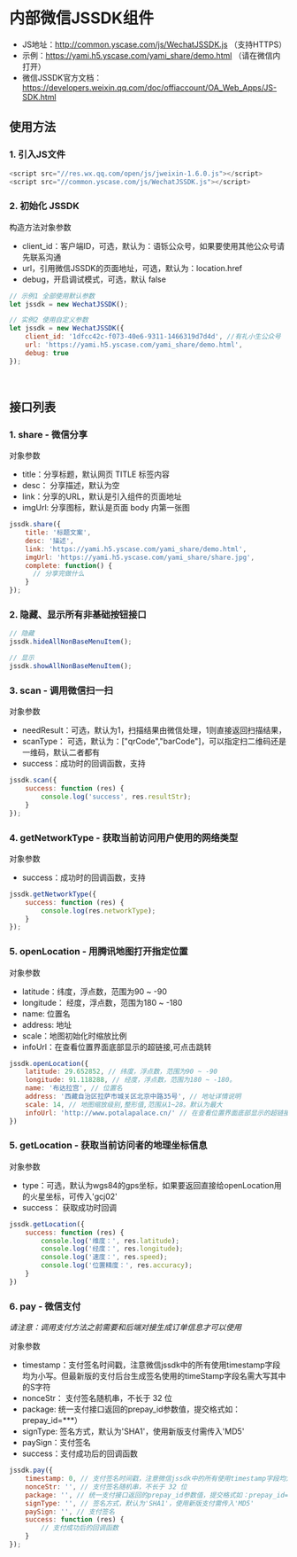 # 内部微信JSSDK组件

- JS地址：http://common.yscase.com/js/WechatJSSDK.js （支持HTTPS）
- 示例：https://yami.h5.yscase.com/yami_share/demo.html （请在微信内打开）
- 微信JSSDK官方文档：https://developers.weixin.qq.com/doc/offiaccount/OA_Web_Apps/JS-SDK.html
## 使用方法

### 1. 引入JS文件
```javascript
<script src="//res.wx.qq.com/open/js/jweixin-1.6.0.js"></script>
<script src="//common.yscase.com/js/WechatJSSDK.js"></script>
```

### 2. 初始化 JSSDK


构造方法对象参数
- client_id：客户端ID，可选，默认为：语铄公众号，如果要使用其他公众号请先联系沟通
- url，引用微信JSSDK的页面地址，可选，默认为：location.href
- debug，开启调试模式，可选，默认 false

```javascript
// 示例1 全部使用默认参数
let jssdk = new WechatJSSDK();

// 实例2 使用自定义参数
let jssdk = new WechatJSSDK({
    client_id: '1dfcc42c-f073-40e6-9311-1466319d7d4d', //有礼小生公众号
    url: 'https://yami.h5.yscase.com/yami_share/demo.html',
    debug: true
});

 
```

## 接口列表

### 1. share - 微信分享

对象参数
- title：分享标题，默认网页 TITLE 标签内容
- desc： 分享描述，默认为空
- link：分享的URL，默认是引入组件的页面地址
- imgUrl: 分享图标，默认是页面 body 内第一张图

```javascript
jssdk.share({
    title: '标题文案',
    desc: '描述',
    link: 'https://yami.h5.yscase.com/yami_share/demo.html',
    imgUrl: 'https://yami.h5.yscase.com/yami_share/share.jpg',
    complete: function() {
      // 分享完做什么
    }
});
```

### 2. 隐藏、显示所有非基础按钮接口

```javascript
// 隐藏
jssdk.hideAllNonBaseMenuItem();

// 显示
jssdk.showAllNonBaseMenuItem();
```


### 3. scan - 调用微信扫一扫

对象参数
- needResult：可选，默认为1，扫描结果由微信处理，1则直接返回扫描结果，
- scanType： 可选，默认为：["qrCode","barCode"]，可以指定扫二维码还是一维码，默认二者都有
- success：成功时的回调函数，支持

```javascript
jssdk.scan({
    success: function (res) {
        console.log('success', res.resultStr);
    }
});
```

### 4. getNetworkType - 获取当前访问用户使用的网络类型

对象参数
- success：成功时的回调函数，支持
```javascript
jssdk.getNetworkType({
    success: function (res) {
        console.log(res.networkType);
    }
});
```

### 5. openLocation - 用腾讯地图打开指定位置

对象参数
- latitude：纬度，浮点数，范围为90 ~ -90
- longitude： 经度，浮点数，范围为180 ~ -180
- name: 位置名
- address: 地址
- scale：地图初始化时缩放比例
- infoUrl：在查看位置界面底部显示的超链接,可点击跳转

```javascript
jssdk.openLocation({
    latitude: 29.652852, // 纬度，浮点数，范围为90 ~ -90
    longitude: 91.118288, // 经度，浮点数，范围为180 ~ -180。
    name: '布达拉宫', // 位置名
    address: '西藏自治区拉萨市城关区北京中路35号', // 地址详情说明
    scale: 14, // 地图缩放级别,整形值,范围从1~28。默认为最大
    infoUrl: 'http://www.potalapalace.cn/' // 在查看位置界面底部显示的超链接,可点击跳转
})
```

### 5. getLocation - 获取当前访问者的地理坐标信息

对象参数
- type：可选，默认为wgs84的gps坐标，如果要返回直接给openLocation用的火星坐标，可传入'gcj02'
- success： 获取成功时回调

```javascript
jssdk.getLocation({
    success: function (res) {
        console.log('维度：', res.latitude);
        console.log('经度：', res.longitude);
        console.log('速度：', res.speed);
        console.log('位置精度：', res.accuracy);
    }
})
```

### 6. pay - 微信支付

_请注意：调用支付方法之前需要和后端对接生成订单信息才可以使用_

对象参数
- timestamp：支付签名时间戳，注意微信jssdk中的所有使用timestamp字段均为小写。但最新版的支付后台生成签名使用的timeStamp字段名需大写其中的S字符
- nonceStr： 支付签名随机串，不长于 32 位
- package: 统一支付接口返回的prepay_id参数值，提交格式如：prepay_id=\*\*\*）
- signType: 签名方式，默认为'SHA1'，使用新版支付需传入'MD5'
- paySign：支付签名
- success：支付成功后的回调函数

```javascript
jssdk.pay({
    timestamp: 0, // 支付签名时间戳，注意微信jssdk中的所有使用timestamp字段均为小写。但最新版的支付后台生成签名使用的timeStamp字段名需大写其中的S字符
    nonceStr: '', // 支付签名随机串，不长于 32 位
    package: '', // 统一支付接口返回的prepay_id参数值，提交格式如：prepay_id=\*\*\*）
    signType: '', // 签名方式，默认为'SHA1'，使用新版支付需传入'MD5'
    paySign: '', // 支付签名
    success: function (res) {
        // 支付成功后的回调函数
    }
});
```
